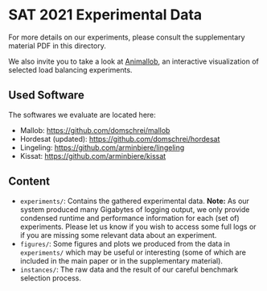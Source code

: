 
# SAT 2021 Experimental Data

For more details on our experiments, please consult the supplementary material PDF in this directory.

We also invite you to take a look at [Animallob](https://dominikschreiber.de/animallob), an interactive visualization of selected load balancing experiments.

## Used Software

The softwares we evaluate are located here:

* Mallob: https://github.com/domschrei/mallob
* Hordesat (updated): https://github.com/domschrei/hordesat
* Lingeling: https://github.com/arminbiere/lingeling
* Kissat: https://github.com/arminbiere/kissat

## Content

* `experiments/`: Contains the gathered experimental data. **Note:** As our system produced many Gigabytes of logging output, we only provide condensed runtime and performance information for each (set of) experiments. Please let us know if you wish to access some full logs or if you are missing some relevant data about an experiment.
* `figures/`: Some figures and plots we produced from the data in `experiments/` which may be useful or interesting (some of which are included in the main paper or in the supplementary material).
* `instances/`: The raw data and the result of our careful benchmark selection process.

